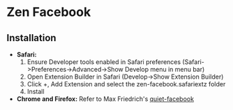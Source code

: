 # Zen Facebook


## Installation
- **Safari:** 
	1. Ensure Developer tools enabled in Safari preferences (Safari->Preferences->Advanced->Show Develop menu in menu bar) 
	2. Open Extension Builder in Safari (Develop->Show Extension Builder)
	3. Click +, Add Extension and select the zen-facebook.safariextz folder
	4. Install
- **Chrome and Firefox:** Refer to Max Friedrich's [quiet-facebook](https://github.com/maxfriedrich/quiet-facebook) 

